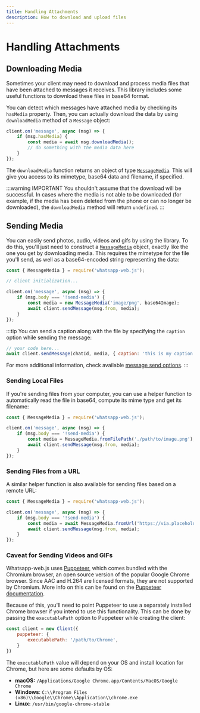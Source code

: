```yaml
---
title: Handling Attachments
description: How to download and upload files
---
```


# Handling Attachments

## Downloading Media

Sometimes your client may need to download and process media files that have been attached to messages it receives. This library includes some useful functions to download these files in base64 format.

You can detect which messages have attached media by checking its `hasMedia` property. Then, you can actually download the data by using `downloadMedia` method of a `Message` object:

```javascript
client.on('message', async (msg) => {
    if (msg.hasMedia) {
        const media = await msg.downloadMedia();
        // do something with the media data here
    }
});
```

The `downloadMedia` function returns an object of type [`MessageMedia`](https://docs.wwebjs.dev/MessageMedia.html). This will give you access to its mimetype, base64 data and filename, if specified.

:::warning IMPORTANT
You shouldn't assume that the download will be successful. In cases where the media is not able to be downloaded \(for example, if the media has been deleted from the phone or can no longer be downloaded\), the `downloadMedia` method will return `undefined`.
:::

## Sending Media

You can easily send photos, audio, videos and gifs by using the library. To do this, you'll just need to construct a [`MessageMedia`](https://docs.wwebjs.dev/MessageMedia.html) object, exactly like the one you get by downloading media. This requires the mimetype for the file you'll send, as well as a base64-encoded string representing the data:

```javascript
const { MessageMedia } = require('whatsapp-web.js');

// client initialization...

client.on('message', async (msg) => {
    if (msg.body === '!send-media') {
        const media = new MessageMedia('image/png', base64Image);
        await client.sendMessage(msg.from, media);
    }
});
```

:::tip
You can send a caption along with the file by specifying the `caption` option while sending the message:

```js
// your code here...
await client.sendMessage(chatId, media, { caption: 'this is my caption' });
```

For more additional information, check available [message send options](https://docs.wwebjs.dev/global.html#MessageSendOptions).
:::

### Sending Local Files

If you're sending files from your computer, you can use a helper function to automatically read the file in base64, compute its mime type and get its filename:

```javascript
const { MessageMedia } = require('whatsapp-web.js');

client.on('message', async (msg) => {
    if (msg.body === '!send-media') {
        const media = MessageMedia.fromFilePath('./path/to/image.png');
        await client.sendMessage(msg.from, media);
    }
});
```

### Sending Files from a URL

A similar helper function is also available for sending files based on a remote URL:

```javascript
const { MessageMedia } = require('whatsapp-web.js');

client.on('message', async (msg) => {
    if (msg.body === '!send-media') {
        const media = await MessageMedia.fromUrl('https://via.placeholder.com/350x150.png');
        await client.sendMessage(msg.from, media);
    }
});
```

### Caveat for Sending Videos and GIFs

Whatsapp-web.js uses [Puppeteer](https://github.com/Puppeteer/Puppeteer), which comes bundled with the Chromium browser, an open source version of the popular Google Chrome browser. Since AAC and H.264 are licensed formats, they are not supported by Chromium. More info on this can be found on the [Puppeteer documentation](https://developer.chrome.com/docs/puppeteer/faq#what_features_does_puppeteer_not_support).

Because of this, you'll need to point Puppeteer to use a separately installed Chrome browser if you intend to use this functionality. This can be done by passing the `executablePath` option to Puppeteer while creating the client:

```javascript
const client = new Client({
    puppeteer: {
        executablePath: '/path/to/Chrome',
    }
})
```

The `executablePath` value will depend on your OS and install location for Chrome, but here are some defaults by OS:

* **macOS:** `/Applications/Google Chrome.app/Contents/MacOS/Google Chrome`
* **Windows**: `C:\\Program Files (x86)\\Google\\Chrome\\Application\\chrome.exe`
* **Linux:** `/usr/bin/google-chrome-stable`
